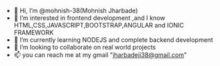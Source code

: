 - 👋 Hi, I’m @mohnish-38(Mohnish Jharbade)
- 👀 I’m interested in frontend development ,and I know HTML,CSS,JAVASCRIPT,BOOTSTRAP,ANGULAR and IONIC FRAMEWORK
- 🌱 I’m currently learning NODEJS and complete backend development
- 💞️ I’m looking to collaborate on real world projects
- 📫 you can reach me at my gmail "jharbadeji38@gmail.com"

<!---
mohnish-38/mohnish-38 is a ✨ special ✨ repository because its `README.md` (this file) appears on your GitHub profile.
You can click the Preview link to take a look at your changes.
--->

